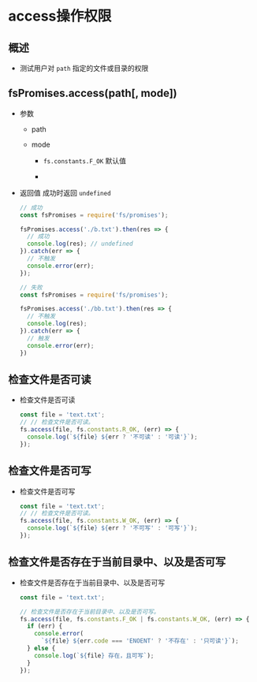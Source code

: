 # access操作权限

## 概述

*   测试用户对 `path` 指定的文件或目录的权限

## fsPromises.access(path\[, mode])

*   参数

    *   path

    *   mode

        *   `fs.constants.F_OK` 默认值

        *

*   返回值 成功时返回 `undefined`

    ```javascript
    // 成功
    const fsPromises = require('fs/promises');

    fsPromises.access('./b.txt').then(res => {
      // 成功
      console.log(res); // undefined
    }).catch(err => {
      // 不触发
      console.error(err);
    });
    ```

    ```javascript
    // 失败
    const fsPromises = require('fs/promises');

    fsPromises.access('./bb.txt').then(res => {
      // 不触发
      console.log(res);
    }).catch(err => {
      // 触发
      console.error(err);
    })
    ```

## 检查文件是否可读

*   检查文件是否可读

    ```javascript
    const file = 'text.txt';
    // // 检查文件是否可读。
    fs.access(file, fs.constants.R_OK, (err) => {
      console.log(`${file} ${err ? '不可读' : '可读'}`);
    });
    ```

## 检查文件是否可写

*   检查文件是否可写

    ```javascript
    const file = 'text.txt';
    // // 检查文件是否可读。
    fs.access(file, fs.constants.W_OK, (err) => {
      console.log(`${file} ${err ? '不可写' : '可写'}`);
    });
    ```

## 检查文件是否存在于当前目录中、以及是否可写

*   检查文件是否存在于当前目录中、以及是否可写

    ```javascript
    const file = 'text.txt';

    // 检查文件是否存在于当前目录中、以及是否可写。
    fs.access(file, fs.constants.F_OK | fs.constants.W_OK, (err) => {
      if (err) {
        console.error(
          `${file} ${err.code === 'ENOENT' ? '不存在' : '只可读'}`);
      } else {
        console.log(`${file} 存在，且可写`);
      }
    });
    ```
